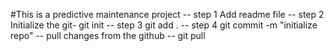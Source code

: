 #This is a predictive maintenance project
-- step 1 Add readme file
-- step 2 Initialize the git- git init
-- step 3 git add .
-- step 4 git commit -m "initialize repo"
-- pull changes from the github -- git pull
